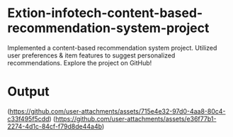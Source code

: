 # Extion-infotech-content-based-recommendation-system-project
Implemented a content-based recommendation system project. Utilized user preferences &amp; item features to suggest personalized recommendations. Explore the project on GitHub!
# Output 
(https://github.com/user-attachments/assets/715e4e32-97d0-4aa8-80c4-c33f495f5cdd)
(https://github.com/user-attachments/assets/e36f77b1-2274-4d1c-84cf-f79d8de44a4b)

